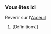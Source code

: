 ### Vous êtes ici  
Revenir sur l'[Acceuil](https://github.com/Bremsou/AORI-Dossier-Documentaire/blob/master/Introduction.md)

1. [Définitions](
